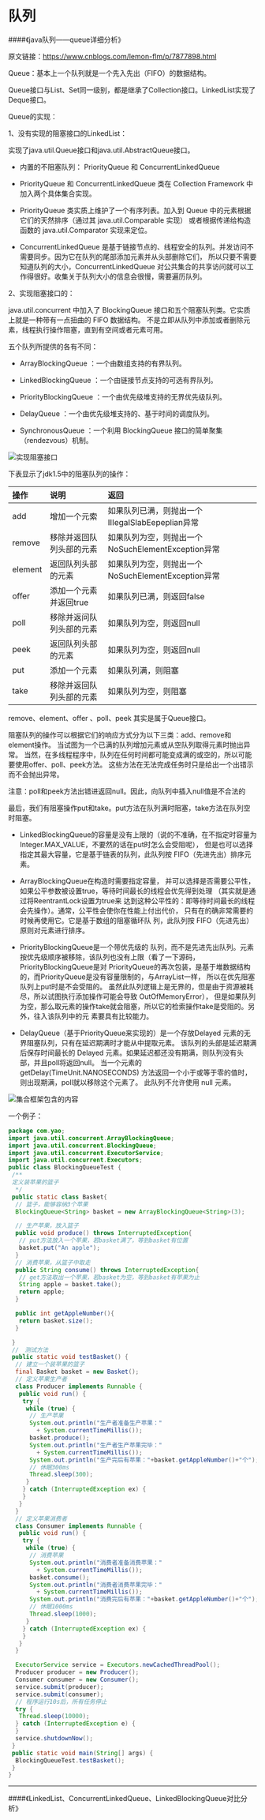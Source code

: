 # 队列

####《java队列——queue详细分析》

原文链接：https://www.cnblogs.com/lemon-flm/p/7877898.html

Queue：基本上一个队列就是一个先入先出（FIFO）的数据结构。

Queue接口与List、Set同一级别，都是继承了Collection接口。LinkedList实现了Deque接口。

Queue的实现：

1、没有实现的阻塞接口的LinkedList： 

实现了java.util.Queue接口和java.util.AbstractQueue接口。

* 内置的不阻塞队列： PriorityQueue 和 ConcurrentLinkedQueue

* PriorityQueue 和 ConcurrentLinkedQueue 类在 Collection Framework 中加入两个具体集合实现。 

* PriorityQueue 类实质上维护了一个有序列表。加入到 Queue 中的元素根据它们的天然排序（通过其 java.util.Comparable 实现）
或者根据传递给构造函数的 java.util.Comparator 实现来定位。

* ConcurrentLinkedQueue 是基于链接节点的、线程安全的队列。并发访问不需要同步。因为它在队列的尾部添加元素并从头部删除它们，
所以只要不需要知道队列的大小，ConcurrentLinkedQueue 对公共集合的共享访问就可以工作得很好。收集关于队列大小的信息会很慢，需要遍历队列。

2、实现阻塞接口的：

java.util.concurrent 中加入了 BlockingQueue 接口和五个阻塞队列类。它实质上就是一种带有一点扭曲的 FIFO 数据结构。
不是立即从队列中添加或者删除元素，线程执行操作阻塞，直到有空间或者元素可用。

五个队列所提供的各有不同：

* ArrayBlockingQueue ：一个由数组支持的有界队列。

* LinkedBlockingQueue ：一个由链接节点支持的可选有界队列。

* PriorityBlockingQueue ：一个由优先级堆支持的无界优先级队列。

* DelayQueue ：一个由优先级堆支持的、基于时间的调度队列。

* SynchronousQueue ：一个利用 BlockingQueue 接口的简单聚集（rendezvous）机制。

![实现阻塞接口](../pic/1/1/1.png)

下表显示了jdk1.5中的阻塞队列的操作：

|操作|说明|返回|
|:---|:---|:---|
| add | 增加一个元索 | 如果队列已满，则抛出一个IIIegaISlabEepeplian异常 |
| remove | 移除并返回队列头部的元素 | 如果队列为空，则抛出一个NoSuchElementException异常 |
| element | 返回队列头部的元素 | 如果队列为空，则抛出一个NoSuchElementException异常 |
| offer | 添加一个元素并返回true | 如果队列已满，则返回false |
| poll | 移除并返问队列头部的元素 | 如果队列为空，则返回null |
| peek | 返回队列头部的元素 | 如果队列为空，则返回null |
| put | 添加一个元素 | 如果队列满，则阻塞 |
| take | 移除并返回队列头部的元素 | 如果队列为空，则阻塞 |

remove、element、offer 、poll、peek 其实是属于Queue接口。 

阻塞队列的操作可以根据它们的响应方式分为以下三类：add、remove和element操作。
当试图为一个已满的队列增加元素或从空队列取得元素时抛出异常。
当然，在多线程程序中，队列在任何时间都可能变成满的或空的，所以可能要使用offer、poll、peek方法。
这些方法在无法完成任务时只是给出一个出错示而不会抛出异常。

注意：poll和peek方法出错进返回null。因此，向队列中插入null值是不合法的

最后，我们有阻塞操作put和take。put方法在队列满时阻塞，take方法在队列空时阻塞。

* LinkedBlockingQueue的容量是没有上限的（说的不准确，在不指定时容量为Integer.MAX_VALUE，不要然的话在put时怎么会受阻呢），
但是也可以选择指定其最大容量，它是基于链表的队列，此队列按 FIFO（先进先出）排序元素。

* ArrayBlockingQueue在构造时需要指定容量， 并可以选择是否需要公平性，如果公平参数被设置true，等待时间最长的线程会优先得到处理
（其实就是通过将ReentrantLock设置为true来 达到这种公平性的：即等待时间最长的线程会先操作）。通常，公平性会使你在性能上付出代价，
只有在的确非常需要的时候再使用它。它是基于数组的阻塞循环队 列，此队列按 FIFO（先进先出）原则对元素进行排序。

* PriorityBlockingQueue是一个带优先级的 队列，而不是先进先出队列。元素按优先级顺序被移除，该队列也没有上限（看了一下源码，
PriorityBlockingQueue是对 PriorityQueue的再次包装，是基于堆数据结构的，而PriorityQueue是没有容量限制的，与ArrayList一样，
所以在优先阻塞 队列上put时是不会受阻的。
虽然此队列逻辑上是无界的，但是由于资源被耗尽，所以试图执行添加操作可能会导致 OutOfMemoryError），
但是如果队列为空，那么取元素的操作take就会阻塞，所以它的检索操作take是受阻的。另外，往入该队列中的元 素要具有比较能力。

* DelayQueue（基于PriorityQueue来实现的）是一个存放Delayed 元素的无界阻塞队列，只有在延迟期满时才能从中提取元素。
该队列的头部是延迟期满后保存时间最长的 Delayed 元素。如果延迟都还没有期满，则队列没有头部，并且poll将返回null。
当一个元素的 getDelay(TimeUnit.NANOSECONDS) 方法返回一个小于或等于零的值时，则出现期满，poll就以移除这个元素了。
此队列不允许使用 null 元素。

![集合框架包含的内容](../pic/1/1/2.png)

 一个例子：
 
```java
package com.yao;
import java.util.concurrent.ArrayBlockingQueue;
import java.util.concurrent.BlockingQueue;
import java.util.concurrent.ExecutorService;
import java.util.concurrent.Executors;
public class BlockingQueueTest {
 /**
 定义装苹果的篮子
  */
 public static class Basket{
  // 篮子，能够容纳3个苹果
  BlockingQueue<String> basket = new ArrayBlockingQueue<String>(3);

  // 生产苹果，放入篮子
  public void produce() throws InterruptedException{
   // put方法放入一个苹果，若basket满了，等到basket有位置
   basket.put("An apple");
  }
  // 消费苹果，从篮子中取走
  public String consume() throws InterruptedException{
   // get方法取出一个苹果，若basket为空，等到basket有苹果为止
   String apple = basket.take();
   return apple;
  }

  public int getAppleNumber(){
   return basket.size();
  }

 }
 //　测试方法
 public static void testBasket() {
  // 建立一个装苹果的篮子
  final Basket basket = new Basket();
  // 定义苹果生产者
  class Producer implements Runnable {
   public void run() {
    try {
     while (true) {
      // 生产苹果
      System.out.println("生产者准备生产苹果：" 
        + System.currentTimeMillis());
      basket.produce();
      System.out.println("生产者生产苹果完毕：" 
        + System.currentTimeMillis());
      System.out.println("生产完后有苹果："+basket.getAppleNumber()+"个");
      // 休眠300ms
      Thread.sleep(300);
     }
    } catch (InterruptedException ex) {
    }
   }
  }
  // 定义苹果消费者
  class Consumer implements Runnable {
   public void run() {
    try {
     while (true) {
      // 消费苹果
      System.out.println("消费者准备消费苹果：" 
        + System.currentTimeMillis());
      basket.consume();
      System.out.println("消费者消费苹果完毕：" 
        + System.currentTimeMillis());
      System.out.println("消费完后有苹果："+basket.getAppleNumber()+"个");
      // 休眠1000ms
      Thread.sleep(1000);
     }
    } catch (InterruptedException ex) {
    }
   }
  }

  ExecutorService service = Executors.newCachedThreadPool();
  Producer producer = new Producer();
  Consumer consumer = new Consumer();
  service.submit(producer);
  service.submit(consumer);
  // 程序运行10s后，所有任务停止
  try {
   Thread.sleep(10000);
  } catch (InterruptedException e) {
  }
  service.shutdownNow();
 }
 public static void main(String[] args) {
  BlockingQueueTest.testBasket();
 }
}
```

----

####《LinkedList、ConcurrentLinkedQueue、LinkedBlockingQueue对比分析》